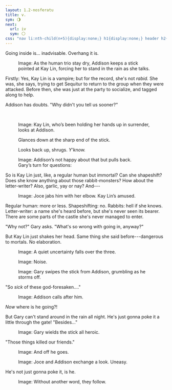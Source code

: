 ```yaml
---
layout: 1.2-nosferatu
title: v.
sym: 🌖︎
next:
  url: iv
  sym: 🌕︎
css: "nav li:nth-child(n+5){display:none;} h1{display:none;} header h2{color:#404040;} main,figcaption{text-align:center;} p{max-width:400px;} #three img{display:block; margin:.25em auto;} @media only screen and (min-width:675px){#three img{display:inline; margin:0;}} main>p:first-of-type{margin:5em auto;} main p>.block{margin:2.5em auto;}"
---
```

<span class="block">Going inside is... inadvisable.</span> <span class="block">Overhang it is.</span>

<figure><img src="{%include url.html%}/assets/img/au/5-29.png" alt=""/>
<figcaption><span class="x">Image: </span>As the human trio stay dry, Addison keeps a stick pointed at Kay Lin, forcing her to stand in the rain as she talks.</figcaption></figure>

Firstly: Yes, Kay Lin is a vampire; but for the record, she's not *rabid.* She was, she says, trying to get Sequitur to return to the group when they were attacked. Before then, she was just at the party to socialize, and tagged along to help.

<span class="block">Addison has doubts.</span> <span class="block">"Why didn't you tell us sooner?"</span>

<figure id="three"><img src="{%include url.html%}/assets/img/au/5-30.png" alt=""/> <img src="{%include url.html%}/assets/img/au/5-31.png" alt=""/> <img src="{%include url.html%}/assets/img/au/5-32.png" alt=""/>
<figcaption><p><span class="x">Image: </span>Kay Lin, who’s been holding her hands up in surrender, looks at Addison.</p><p>Glances down at the sharp end of the stick.</p><p>Looks back up, shrugs. <i>Y’know.</i></p></figcaption></figure>

<figure><img src="{%include url.html%}/assets/img/au/5-33.png" alt=""/>
<figcaption><span class="x">Image: </span>Addison’s not happy about that but pulls back.<br/>Gary’s turn for questions:</figcaption></figure>

So is Kay Lin just, like, a regular human but immortal? Can she shapeshift? Does she know anything about those rabbit-monsters? How about the letter-writer? Also, garlic, yay or nay? And---

<figure><img src="{%include url.html%}/assets/img/au/5-34.png" alt=""/>
<figcaption><span class="x">Image: </span>Joce jabs him with her elbow. Kay Lin’s amused.</figcaption></figure>

Regular human: more or less. Shapeshifting: no. Rabbits: hell if she knows. Letter-writer: a name she's heard before, but she's never seen its bearer. There are some parts of the castle she's never managed to enter.

"Why not?" Gary asks. "What's so wrong with going in, anyway?"

But Kay Lin just shakes her head. Same thing she said before---dangerous to mortals. No elaboration.

<figure><img src="{%include url.html%}/assets/img/au/5-35.png" alt=""/>
<figcaption><span class="x">Image: </span>A quiet uncertainty falls over the three.</figcaption></figure>

<figure><img src="{%include url.html%}/assets/img/au/5-36.png" alt=""/>
<figcaption><span class="x">Image: </span>Noise.</figcaption></figure>

<figure><img src="{%include url.html%}/assets/img/au/5-37.png" alt=""/>
<figcaption><span class="x">Image: </span>Gary swipes the stick from Addison, grumbling as he storms off.</figcaption></figure>

"So *sick* of these god-foresaken...."

<figure><img src="{%include url.html%}/assets/img/au/5-38.png" alt=""/>
<figcaption><span class="x">Image: </span>Addison calls after him.</figcaption></figure>

*Now* where is he going?!

But Gary can't stand around in the rain all night. He's just gonna poke it a little through the gate! "Besides..."

<figure><img src="{%include url.html%}/assets/img/au/5-39.png" alt=""/>
<figcaption><span class="x">Image: </span>Gary wields the stick all heroic.</figcaption></figure>

"Those things killed our friends."

<figure><img src="{%include url.html%}/assets/img/au/5-40.png" alt=""/>
<figcaption><span class="x">Image: </span>And off he goes.</figcaption></figure>

<figure><img src="{%include url.html%}/assets/img/au/5-41.png" alt=""/>
<figcaption><span class="x">Image: </span>Joce and Addison exchange a look. Uneasy.</figcaption></figure>

He's not just gonna poke it, is he.

<figure><img src="{%include url.html%}/assets/img/au/5-42.png" alt=""/>
<figcaption><span class="x">Image: </span>Without another word, they follow.</figcaption></figure>